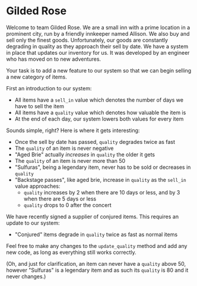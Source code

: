 # Gilded Rose

Welcome to team Gilded Rose. We are a small inn with a prime location in a prominent city, run by a friendly innkeeper named Allison. We also buy and sell only the finest goods. Unfortunately, our goods are constantly degrading in quality as they approach their sell by date. We have a system in place that updates our inventory for us. It was developed by an engineer who has moved on to new adventures.

Your task is to add a new feature to our system so that we can begin selling a new category of items.

First an introduction to our system:

- All items have a `sell_in` value which denotes the number of days we have to sell the item
- All items have a `quality` value which denotes how valuable the item is
- At the end of each day, our system lowers both values for every item

Sounds simple, right? Here is where it gets interesting:

- Once the sell by date has passed, `quality` degrades twice as fast
- The `quality` of an item is never negative
- "Aged Brie" actually _increases_ in `quality` the older it gets
- The `quality` of an item is never more than 50
- "Sulfuras", being a legendary item, never has to be sold or decreases in `quality`
- "Backstage passes", like aged brie, increase in `quality` as the `sell_in` value approaches:
  - `quality` increases by 2 when there are 10 days or less, and by 3 when there are 5 days or less
  - `quality` drops to 0 after the concert

We have recently signed a supplier of conjured items. This requires an update to our system:

- "Conjured" items degrade in `quality` twice as fast as normal items

Feel free to make any changes to the `update_quality` method and add any new code, as long as everything
still works correctly.

(Oh, and just for clarification, an item can never have a `quality` above 50, however "Sulfuras" is a
legendary item and as such its `quality` is 80 and it never changes.)
